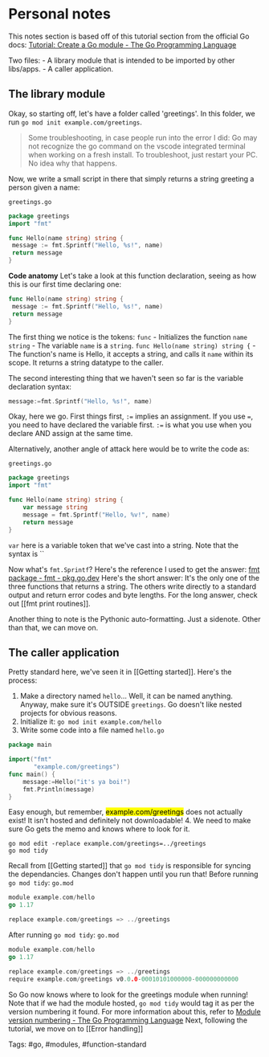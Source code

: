 # Personal notes

This notes section is based off of this tutorial section from the official Go docs: [Tutorial: Create a Go module - The Go Programming Language](https://go.dev/doc/tutorial/create-module)

Two files:
	- A library module that is intended to be imported by other libs/apps.
	- A caller application.

## The library module
Okay, so starting off, let's have a folder called 'greetings'. In this folder, we run `go mod init example.com/greetings`.

> Some troubleshooting, in case people run into the error I did: Go may not recognize the go command on the vscode integrated terminal when working on a fresh install. To troubleshoot, just restart your PC. No idea why that happens.

Now, we write a small script in there that simply returns a string greeting a person given a name:

`greetings.go`
```go
package greetings
import "fmt"

func Hello(name string) string {
 message := fmt.Sprintf("Hello, %s!", name)
 return message
}
```

**Code anatomy**
Let's take a look at this function declaration, seeing as how this is our first time declaring one:
```go
func Hello(name string) string {
 message := fmt.Sprintf("Hello, %s!", name)
 return message
}
```
The first thing we notice is the tokens:
`func` - Initializes the function
`name string` - The variable `name` is a `string`.
`func Hello(name string) string {` - The function's name is Hello, it accepts a string, and calls it `name` within its scope. It returns a string datatype to the caller.

The second interesting thing that we haven't seen so far is the variable declaration syntax: 
```go
message:=fmt.Sprintf("Hello, %s!", name)
```

Okay, here we go. First things first, `:=` implies an assignment. If you use `=`, you need to have declared the variable first. `:=` is what you use when you declare AND assign at the same time.

Alternatively, another angle of attack here would be to write the code as:

`greetings.go`
```go
package greetings
import "fmt"

func Hello(name string) string {
    var message string
	message = fmt.Sprintf("Hello, %v!", name)
    return message
}
```

`var` here is a variable token that we've cast into a string. Note that the syntax is ``

Now what's `fmt.Sprintf`? Here's the reference I used to get the answer: [fmt package - fmt - pkg.go.dev](https://pkg.go.dev/fmt)
Here's the short answer: It's the only one of the three functions that returns a string. The others write directly to a standard output and return error codes and byte lengths. For the long answer, check out [[fmt print routines]].

Another thing to note is the Pythonic auto-formatting. Just a sidenote. Other than that, we can move on.

## The caller application
Pretty standard here, we've seen it in [[Getting started]]. Here's the process:
1. Make a directory named `hello`... Well, it can be named anything. Anyway, make sure it's OUTSIDE `greetings`. Go doesn't like nested projects for obvious reasons.
2. Initialize it: `go mod init example.com/hello`
3. Write some code into a file named 
`hello.go`
```go
package main

import("fmt"
	   "example.com/greetings")
func main() {
	message:=Hello("it's ya boi!")
	fmt.Println(message)
}
```
Easy enough, but remember, <mark style="background: undefined;">example.com/greetings</mark> does not actually exist! It isn't hosted and definitely not downloadable! 
4. We need to make sure Go gets the memo and knows where to look for it.
```
go mod edit -replace example.com/greetings=../greetings
go mod tidy
```
Recall from [[Getting started]] that `go mod tidy` is responsible for syncing the dependancies. Changes don't happen until you run that!
Before running `go mod tidy`:
`go.mod`
```go
module example.com/hello
go 1.17

replace example.com/greetings => ../greetings
```

After running `go mod tidy`:
`go.mod`
```go
module example.com/hello
go 1.17

replace example.com/greetings => ../greetings
require example.com/greetings v0.0.0-00010101000000-000000000000
```

So Go now knows where to look for the greetings module when running!
Note that if we had the module hosted, `go mod tidy` would tag it as per the version numbering it found. For more information about this, refer to [Module version numbering - The Go Programming Language](https://go.dev/doc/modules/version-numbers)
Next, following the tutorial, we move on to [[Error handling]]

Tags: #go, #modules, #function-standard
